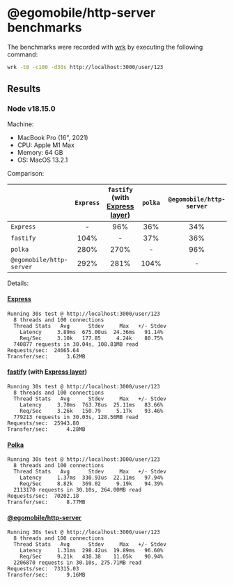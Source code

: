 # @egomobile/http-server benchmarks

The benchmarks were recorded with [wrk](https://github.com/wg/wrk) by executing the following command:

```bash
wrk -t8 -c100 -d30s http://localhost:3000/user/123
```

## Results

### Node v18.15.0

Machine:

- MacBook Pro (16", 2021)
- CPU: Apple M1 Max
- Memory: 64 GB
- OS: MacOS 13.2.1

Comparison:

| &nbsp;                   | `Express` | `fastify` (with [Express layer](https://github.com/fastify/fastify-express)) | `polka` | `@egomobile/http-server` |
| ------------------------ | :-------: | :--------------------------------------------------------------------------: | :-----: | :----------------------: |
| `Express`                |     -     |                                     96%                                      |   36%   |           34%            |
| `fastify`                |   104%    |                                      -                                       |   37%   |           36%            |
| `polka`                  |   280%    |                                     270%                                     |    -    |           96%            |
| `@egomobile/http-server` |   292%    |                                     281%                                     |  104%   |            -             |

Details:

#### [Express](https://expressjs.com/)

```
Running 30s test @ http://localhost:3000/user/123
  8 threads and 100 connections
  Thread Stats   Avg      Stdev     Max   +/- Stdev
    Latency     3.89ms  675.00us  24.36ms   91.14%
    Req/Sec     3.10k   177.85     4.24k    80.75%
  740877 requests in 30.04s, 108.81MB read
Requests/sec:  24665.64
Transfer/sec:      3.62MB
```

#### [fastify](https://github.com/fastify/fastify) (with [Express layer](https://github.com/fastify/fastify-express))

```
Running 30s test @ http://localhost:3000/user/123
  8 threads and 100 connections
  Thread Stats   Avg      Stdev     Max   +/- Stdev
    Latency     3.70ms  763.78us  25.11ms   83.66%
    Req/Sec     3.26k   150.79     5.17k    93.46%
  779213 requests in 30.03s, 128.56MB read
Requests/sec:  25943.80
Transfer/sec:      4.28MB
```

#### [Polka](https://github.com/lukeed/polka)

```
Running 30s test @ http://localhost:3000/user/123
  8 threads and 100 connections
  Thread Stats   Avg      Stdev     Max   +/- Stdev
    Latency     1.37ms  330.93us  22.11ms   97.94%
    Req/Sec     8.82k   369.02     9.19k    94.39%
  2113170 requests in 30.10s, 264.00MB read
Requests/sec:  70202.18
Transfer/sec:      8.77MB
```

#### [@egomobile/http-server](https://github.com/egomobile/node-http-server)

```
Running 30s test @ http://localhost:3000/user/123
  8 threads and 100 connections
  Thread Stats   Avg      Stdev     Max   +/- Stdev
    Latency     1.31ms  298.42us  19.89ms   96.60%
    Req/Sec     9.21k   438.38    11.05k    90.94%
  2206870 requests in 30.10s, 275.71MB read
Requests/sec:  73315.03
Transfer/sec:      9.16MB
```
